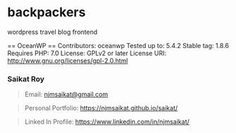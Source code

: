 # backpackers
wordpress travel blog frontend

== OceanWP ==
Contributors: oceanwp
Tested up to: 5.4.2
Stable tag: 1.8.6
Requires PHP: 7.0
License: GPLv2 or later
License URI: http://www.gnu.org/licenses/gpl-2.0.html



  ### Saikat Roy

> Email: njmsaikat@gmail.com

> Personal Portfolio: https://njmsaikat.github.io/saikat/

> Linked In Profile: https://www.linkedin.com/in/njmsaikat/

